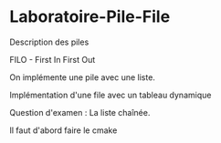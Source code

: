 # Laboratoire-Pile-File

Description des piles

FILO - First In First Out

On implémente une pile avec une liste.

Implémentation d'une file avec un tableau dynamique

Question d'examen : La liste chaînée. 

Il faut d'abord faire le cmake